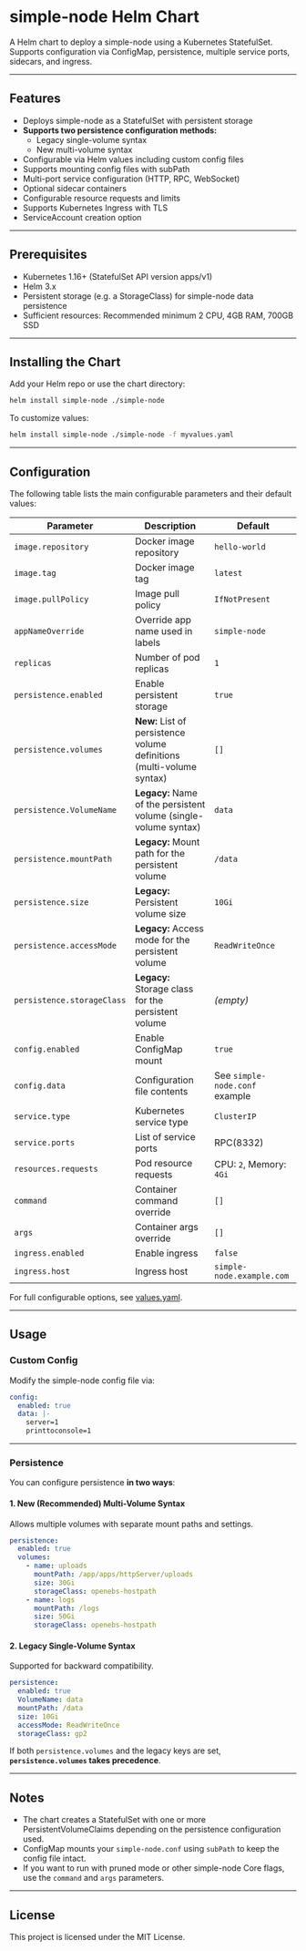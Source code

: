 # simple-node Helm Chart

A Helm chart to deploy a simple-node using a Kubernetes StatefulSet. Supports configuration via ConfigMap, persistence, multiple service ports, sidecars, and ingress.

---

## Features

- Deploys simple-node as a StatefulSet with persistent storage
- **Supports two persistence configuration methods:**
  - Legacy single-volume syntax
  - New multi-volume syntax
- Configurable via Helm values including custom config files
- Supports mounting config files with subPath
- Multi-port service configuration (HTTP, RPC, WebSocket)
- Optional sidecar containers
- Configurable resource requests and limits
- Supports Kubernetes Ingress with TLS
- ServiceAccount creation option

---

## Prerequisites

- Kubernetes 1.16+ (StatefulSet API version apps/v1)
- Helm 3.x
- Persistent storage (e.g. a StorageClass) for simple-node data persistence
- Sufficient resources: Recommended minimum 2 CPU, 4GB RAM, 700GB SSD

---

## Installing the Chart

Add your Helm repo or use the chart directory:

```bash
helm install simple-node ./simple-node
```

To customize values:

```bash
helm install simple-node ./simple-node -f myvalues.yaml
```

---

## Configuration

The following table lists the main configurable parameters and their default values:

| Parameter                   | Description                                                                      | Default                       |
|-----------------------------|----------------------------------------------------------------------------------|-------------------------------|
| `image.repository`          | Docker image repository                                                          | `hello-world`                 |
| `image.tag`                 | Docker image tag                                                                 | `latest`                      |
| `image.pullPolicy`          | Image pull policy                                                                | `IfNotPresent`                |
| `appNameOverride`           | Override app name used in labels                                                 | `simple-node`                 |
| `replicas`                  | Number of pod replicas                                                           | `1`                           |
| `persistence.enabled`       | Enable persistent storage                                                        | `true`                        |
| `persistence.volumes`       | **New:** List of persistence volume definitions (multi-volume syntax)            | `[]`                          |
| `persistence.VolumeName`    | **Legacy:** Name of the persistent volume (single-volume syntax)                  | `data`                        |
| `persistence.mountPath`     | **Legacy:** Mount path for the persistent volume                                  | `/data`                       |
| `persistence.size`          | **Legacy:** Persistent volume size                                                | `10Gi`                        |
| `persistence.accessMode`    | **Legacy:** Access mode for the persistent volume                                 | `ReadWriteOnce`               |
| `persistence.storageClass`  | **Legacy:** Storage class for the persistent volume                               | *(empty)*                     |
| `config.enabled`            | Enable ConfigMap mount                                                            | `true`                        |
| `config.data`               | Configuration file contents                                                       | See `simple-node.conf` example|
| `service.type`              | Kubernetes service type                                                           | `ClusterIP`                   |
| `service.ports`             | List of service ports                                                             | RPC(8332)                     |
| `resources.requests`        | Pod resource requests                                                             | CPU: `2`, Memory: `4Gi`        |
| `command`                   | Container command override                                                        | `[]`                          |
| `args`                      | Container args override                                                           | `[]`                          |
| `ingress.enabled`           | Enable ingress                                                                    | `false`                       |
| `ingress.host`              | Ingress host                                                                      | `simple-node.example.com`     |

For full configurable options, see [values.yaml](./values.yaml).

---

## Usage

### Custom Config

Modify the simple-node config file via:

```yaml
config:
  enabled: true
  data: |-
    server=1
    printtoconsole=1
```

---

### Persistence

You can configure persistence **in two ways**:

#### 1. **New (Recommended) Multi-Volume Syntax**
Allows multiple volumes with separate mount paths and settings.

```yaml
persistence:
  enabled: true
  volumes:
    - name: uploads
      mountPath: /app/apps/httpServer/uploads
      size: 30Gi
      storageClass: openebs-hostpath
    - name: logs
      mountPath: /logs
      size: 50Gi
      storageClass: openebs-hostpath
```

#### 2. **Legacy Single-Volume Syntax**
Supported for backward compatibility.

```yaml
persistence:
  enabled: true
  VolumeName: data
  mountPath: /data
  size: 10Gi
  accessMode: ReadWriteOnce
  storageClass: gp2
```

If both `persistence.volumes` and the legacy keys are set,
**`persistence.volumes` takes precedence**.

---

## Notes

- The chart creates a StatefulSet with one or more PersistentVolumeClaims depending on the persistence configuration used.
- ConfigMap mounts your `simple-node.conf` using `subPath` to keep the config file intact.
- If you want to run with pruned mode or other simple-node Core flags, use the `command` and `args` parameters.

---

## License

This project is licensed under the MIT License.